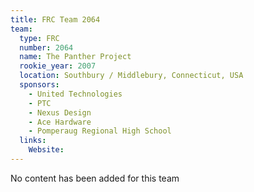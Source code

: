 ```yaml
---
title: FRC Team 2064
team:
  type: FRC
  number: 2064
  name: The Panther Project
  rookie_year: 2007
  location: Southbury / Middlebury, Connecticut, USA
  sponsors:
    - United Technologies
    - PTC
    - Nexus Design
    - Ace Hardware
    - Pomperaug Regional High School
  links:
    Website: 
---
```

No content has been added for this team